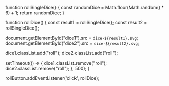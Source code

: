 function rollSingleDice() { const randomDice = Math.floor(Math.random() * 6) + 1; return randomDice; }

function rollDice() { 
     const result1 = rollSingleDice(); 
     const result2 = rollSingleDice();

document.getElementById("dice1").src = `dice-${result1}.svg`;
document.getElementById("dice2").src = `dice-${result2}.svg`;

dice1.classList.add("roll"); dice2.classList.add("roll");

setTimeout(() => { 
    dice1.classList.remove("roll"); dice2.classList.remove("roll"); }, 500); 
}

rollButton.addEventListener('click', rollDice);
